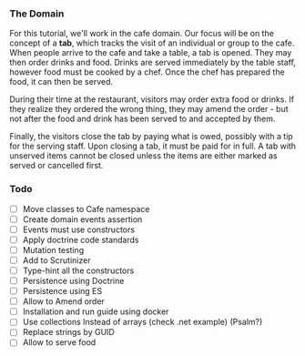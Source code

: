 ### The Domain
For this tutorial, we'll work in the cafe domain. Our focus will be on the concept of a **tab**, which tracks the visit 
of an individual or group to the cafe. When people arrive to the cafe and take a table, a tab is opened. They may then 
order drinks and food. Drinks are served immediately by the table staff, however food must be cooked by a chef. 
Once the chef has prepared the food, it can then be served.

During their time at the restaurant, visitors may order extra food or drinks. 
If they realize they ordered the wrong thing, they may amend the order - but not after the food and drink has been 
served to and accepted by them.

Finally, the visitors close the tab by paying what is owed, possibly with a tip for the serving staff. 
Upon closing a tab, it must be paid for in full. A tab with unserved items cannot be closed unless the items are either 
marked as served or cancelled first.

### Todo
- [ ] Move classes to Cafe namespace
- [ ] Create domain events assertion
- [ ] Events must use constructors
- [ ] Apply doctrine code standards
- [ ] Mutation testing
- [ ] Add to Scrutinizer
- [ ] Type-hint all the constructors
- [ ] Persistence using Doctrine
- [ ] Persistence using ES
- [ ] Allow to Amend order
- [ ] Installation and run guide using docker
- [ ] Use collections Instead of arrays (check .net example) (Psalm?)
- [ ] Replace strings by GUID
- [ ] Allow to serve food